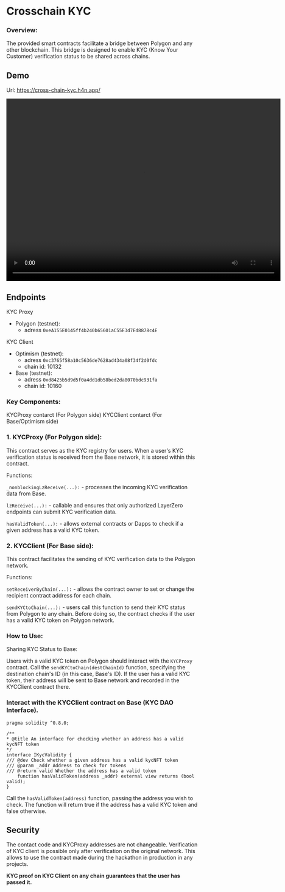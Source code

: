 # Crosschain KYC 

### Overview:
The provided smart contracts facilitate a bridge between Polygon and any other blockchain. This bridge is designed to enable KYC (Know Your Customer) verification status to be shared across chains.


## Demo

Url: https://cross-chain-kyc.h4n.app/

<video width="720" height="480" controls>
  <source src="demo.mov" type="video/mp4">
</video>

## Endpoints

KYC Proxy

- Polygon (testnet):
    - adress `0xeA155E0145ff4b240b65601aC55E3d7Ed8878c4E`

KYC Client

- Optimism (testnet): 
    - adress `0xc3765f58a10c5636de7628ad434a08f34f2d0fdc`
    - chain id: 10132
- Base (testnet): 
    - adress `0xd8425b5d9d5f0a4dd1db58bed2da8070bdc931fa`
    - chain id: 10160


### Key Components:
KYCProxy contarct (For Polygon side)
KYCClient contarct (For Base/Optimism side)

### 1. KYCProxy (For Polygon side):
This contract serves as the KYC registry for users. When a user's KYC verification status is received from the Base network, it is stored within this contract.

Functions:

`_nonblockingLzReceive(...):` - processes the incoming KYC verification data from Base.

`lzReceive(...):` - callable and ensures that only authorized LayerZero endpoints can submit KYC verification data.

`hasValidToken(...):` - allows external contracts or Dapps to check if a given address has a valid KYC token.

### 2. KYCClient (For Base side):
This contract facilitates the sending of KYC verification data to the Polygon network.

Functions:

`setReceiverByChain(...):` - allows the contract owner to set or change the recipient contract address for each chain.

`sendKYCtoChain(...):` - users call this function to send their KYC status from Polygon to any chain. Before doing so, the contract checks if the user has a valid KYC token on Polygon network.

### How to Use:

Sharing KYC Status to Base:

Users with a valid KYC token on Polygon should interact with the `KYCProxy` contract.
Call the `sendKYCtoChain(destChainId)` function, specifying the destination chain's ID (in this case, Base's ID).
If the user has a valid KYC token, their address will be sent to Base network and recorded in the KYCClient contract there.

### Interact with the KYCClient contract on Base (KYC DAO Interface).

```solidity
pragma solidity ^0.8.0;

/**
* @title An interface for checking whether an address has a valid kycNFT token
*/
interface IKycValidity {
/// @dev Check whether a given address has a valid kycNFT token
/// @param _addr Address to check for tokens
/// @return valid Whether the address has a valid token
    function hasValidToken(address _addr) external view returns (bool valid);
}
```

Call the `hasValidToken(address)` function, passing the address you wish to check.
The function will return true if the address has a valid KYC token and false otherwise.

## Security

The contact code and KYCProxy addresses are not changeable. Verification of KYC client is possible only after verification on the original network. This allows to use the contract made during the hackathon in production in any projects. 

**KYC proof on KYC Client on any chain guarantees that the user has passed it.**